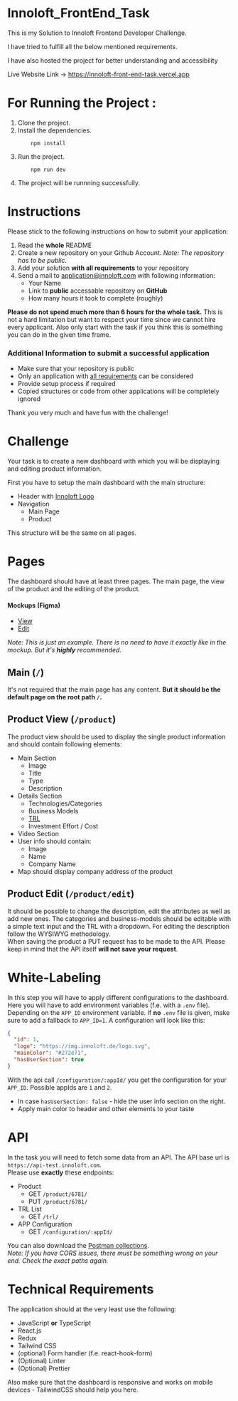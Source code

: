 # Innoloft_FrontEnd_Task

This is my Solution to Innoloft Frontend Developer Challenge.

I have tried to fulfill all the below mentioned requirements.

I have also hosted the project for better understanding and accessibility

Live Website Link -> https://innoloft-front-end-task.vercel.app

# For Running the Project :

1. Clone the project.
2. Install the dependencies.
   ```
       npm install
   ```
3. Run the project.
   ```
       npm run dev
   ```
4. The project will be runnning successfully.

# Instructions

Please stick to the following instructions on how to submit your application:

1. Read the **whole** README
2. Create a new repository on your Github Account. _Note: The repository has to be public._
3. Add your solution **with all requirements** to your repository
4. Send a mail to application@innoloft.com with following information:
   - Your Name
   - Link to **public** accessable repository on **GitHub**
   - How many hours it took to complete (roughly)

**Please do not spend much more than 6 hours for the whole task.** This is not a hard limitation but want to respect your time since we cannot hire every applicant. Also only start with the task if you think this is something you can do in the given time frame.

### Additional Information to submit a successful application

- Make sure that your repository is public
- Only an application with [all requirements](#technical-requirements) can be considered
- Provide setup process if required
- Copied structures or code from other applications will be completely ignored

Thank you very much and have fun with the challenge!

# Challenge

Your task is to create a new dashboard with which you will be displaying and editing product information.

First you have to setup the main dashboard with the main structure:

- Header with [Innoloft Logo](https://img.innoloft.com/logo.svg)
- Navigation
  - Main Page
  - Product

This structure will be the same on all pages.

# Pages

The dashboard should have at least three pages. The main page, the view of the product and the editing of the product.

#### Mockups (Figma)

- [View](https://www.figma.com/file/ts85mGEzMBSTAmueJ0cN55/Frontend-Application?node-id=0%3A1)
- [Edit](https://www.figma.com/file/ts85mGEzMBSTAmueJ0cN55/Frontend-Application?node-id=1%3A2)

_Note: This is just an example. There is no need to have it exactly like in the mockup. But it's **highly** recommended._

## Main (`/`)

It's not required that the main page has any content. **But it should be the default page on the root path `/`.**

## Product View (`/product`)

The product view should be used to display the single product information and should contain following elements:

- Main Section
  - Image
  - Title
  - Type
  - Description
- Details Section
  - Technologies/Categories
  - Business Models
  - [TRL](https://en.wikipedia.org/wiki/Technology_readiness_level)
  - Investment Effort / Cost
- Video Section
- User info should contain:
  - Image
  - Name
  - Company Name
- Map should display company address of the product

## Product Edit (`/product/edit`)

It should be possible to change the description, edit the attributes as well as add new ones. The categories and business-models should be editable with a simple text input and the TRL with a dropdown. For editing the description follow the WYSIWYG methodology.  
When saving the product a PUT request has to be made to the API. Please keep in mind that the API itself **will not save your request**.

# White-Labeling

In this step you will have to apply different configurations to the dashboard. Here you will have to add environment variables (f.e. with a `.env` file). Depending on the `APP_ID` environment variable. If **no** `.env` file is given, make sure to add a fallback to `APP_ID=1`.
A configuration will look like this:

```json
{
  "id": 1,
  "logo": "https://img.innoloft.de/logo.svg",
  "mainColor": "#272e71",
  "hasUserSection": true
}
```

With the api call `/configuration/:appId/` you get the configuration for your `APP_ID`. Possible appIds are `1` and `2`.

- In case `hasUserSection: false` - hide the user info section on the right.
- Apply main color to header and other elements to your taste

# API

In the task you will need to fetch some data from an API. The API base url is `https://api-test.innoloft.com`.  
Please use **exactly** these endpoints:

- Product
  - GET `/product/6781/`
  - PUT `/product/6781/`
- TRL List
  - GET `/trl/`
- APP Configuration
  - GET `/configuration/:appId/`

You can also download the [Postman collections](https://api-test.innoloft.com/postman_collection.json).  
_Note: If you have CORS issues, there must be something wrong on your end. Check the exact paths again._

# Technical Requirements

The application should at the very least use the following:

- JavaScript **or** TypeScript
- React.js
- Redux
- Tailwind CSS
- (optional) Form handler (f.e. react-hook-form)
- (Optional) Linter
- (Optional) Prettier

Also make sure that the dashboard is responsive and works on mobile devices - TailwindCSS should help you here.
